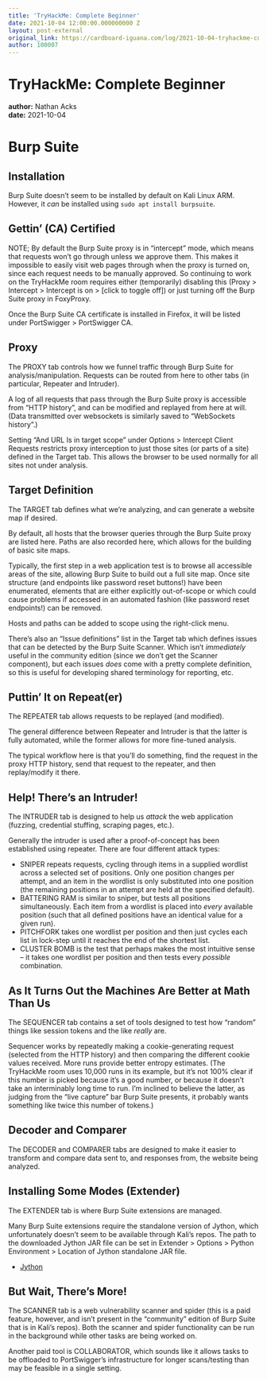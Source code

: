 ```yaml
---
title: 'TryHackMe: Complete Beginner'
date: 2021-10-04 12:00:00.000000000 Z
layout: post-external
original_link: https://cardboard-iguana.com/log/2021-10-04-tryhackme-complete-beginner.html
author: 100007
---
```


# TryHackMe: Complete Beginner

**author:** Nathan Acks  
**date:** 2021-10-04

# Burp Suite

## Installation

Burp Suite doesn’t seem to be installed by default on Kali Linux ARM. However, it _can_ be installed using `sudo apt install burpsuite`.

## Gettin’ (CA) Certified

NOTE; By default the Burp Suite proxy is in “intercept” mode, which means that requests won’t go through unless we approve them. This makes it impossible to easily visit web pages through when the proxy is turned on, since each request needs to be manually approved. So continuing to work on the TryHackMe room requires either (temporarily) disabling this (Proxy \> Intercept \> Intercept is on \> [click to toggle off]) or just turning off the Burp Suite proxy in FoxyProxy.

Once the Burp Suite CA certificate is installed in Firefox, it will be listed under PortSwigger \> PortSwigger CA.

## Proxy

The PROXY tab controls how we funnel traffic through Burp Suite for analysis/manipulation. Requests can be routed from here to other tabs (in particular, Repeater and Intruder).

A log of all requests that pass through the Burp Suite proxy is accessible from “HTTP history”, and can be modified and replayed from here at will. (Data transmitted over websockets is similarly saved to “WebSockets history”.)

Setting “And URL Is in target scope” under Options \> Intercept Client Requests restricts proxy interception to just those sites (or parts of a site) defined in the Target tab. This allows the browser to be used normally for all sites not under analysis.

## Target Definition

The TARGET tab defines what we’re analyzing, and can generate a website map if desired.

By default, all hosts that the browser queries through the Burp Suite proxy are listed here. Paths are also recorded here, which allows for the building of basic site maps.

Typically, the first step in a web application test is to browse all accessible areas of the site, allowing Burp Suite to build out a full site map. Once site structure (and endpoints like password reset buttons!) have been enumerated, elements that are either explicitly out-of-scope or which could cause problems if accessed in an automated fashion (like password reset endpoints!) can be removed.

Hosts and paths can be added to scope using the right-click menu.

There’s also an “Issue definitions” list in the Target tab which defines issues that can be detected by the Burp Suite Scanner. Which isn’t _immediately_ useful in the community edition (since we don’t get the Scanner component), but each issues _does_ come with a pretty complete definition, so this is useful for developing shared terminology for reporting, etc.

## Puttin’ It on Repeat(er)

The REPEATER tab allows requests to be replayed (and modified).

The general difference between Repeater and Intruder is that the latter is fully automated, while the former allows for more fine-tuned analysis.

The typical workflow here is that you’ll do something, find the request in the proxy HTTP history, send that request to the repeater, and then replay/modify it there.

## Help! There’s an Intruder!

The INTRUDER tab is designed to help us _attack_ the web application (fuzzing, credential stuffing, scraping pages, etc.).

Generally the intruder is used after a proof-of-concept has been established using repeater. There are four different attack types:

- SNIPER repeats requests, cycling through items in a supplied wordlist across a selected set of positions. Only one position changes per attempt, and an item in the wordlist is only substituted into one position (the remaining positions in an attempt are held at the specified default).
- BATTERING RAM is similar to sniper, but tests all positions simultaneously. Each item from a wordlist is placed into _every_ available position (such that all defined positions have an identical value for a given run).
- PITCHFORK takes one wordlist per position and then just cycles each list in lock-step until it reaches the end of the shortest list.
- CLUSTER BOMB is the test that perhaps makes the most intuitive sense – it takes one wordlist per position and then tests every _possible_ combination.

## As It Turns Out the Machines Are Better at Math Than Us

The SEQUENCER tab contains a set of tools designed to test how “random” things like session tokens and the like _really_ are.

Sequencer works by repeatedly making a cookie-generating request (selected from the HTTP history) and then comparing the different cookie values received. More runs provide better entropy estimates. (The TryHackMe room uses 10,000 runs in its example, but it’s not 100% clear if this number is picked because it’s a good number, or because it doesn’t take an interminably long time to run. I’m inclined to believe the latter, as judging from the “live capture” bar Burp Suite presents, it probably wants something like twice this number of tokens.)

## Decoder and Comparer

The DECODER and COMPARER tabs are designed to make it easier to transform and compare data sent to, and responses from, the website being analyzed.

## Installing Some Modes (Extender)

The EXTENDER tab is where Burp Suite extensions are managed.

Many Burp Suite extensions require the standalone version of Jython, which unfortunately doesn’t seem to be available through Kali’s repos. The path to the downloaded Jython JAR file can be set in Extender \> Options \> Python Environment \> Location of Jython standalone JAR file.

- [Jython](https://www.jython.org)

## But Wait, There’s More!

The SCANNER tab is a web vulnerability scanner and spider (this is a paid feature, however, and isn’t present in the “community” edition of Burp Suite that is in Kali’s repos). Both the scanner and spider functionality can be run in the background while other tasks are being worked on.

Another paid tool is COLLABORATOR, which sounds like it allows tasks to be offloaded to PortSwigger’s infrastructure for longer scans/testing than may be feasible in a single setting.


